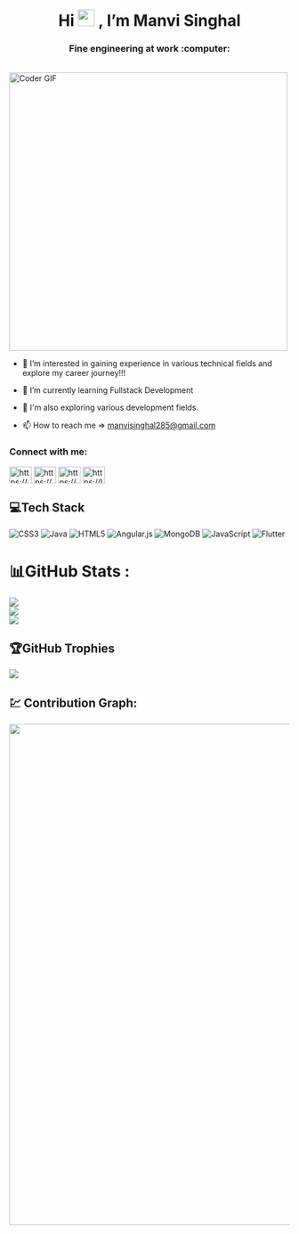 
 <h1 align="center"> Hi <img src="https://raw.githubusercontent.com/MartinHeinz/MartinHeinz/master/wave.gif" width="30px" height="30px" /> , I’m Manvi Singhal </h1>
 
 <h3 align="center"> Fine engineering at work :computer: </h3>
 <br>
 <img src="https://camo.githubusercontent.com/374987f773148e46b1851b9e3bc4bf71b182562dd002620ef3e4263cb3997130/68747470733a2f2f6d69726f2e6d656469756d2e636f6d2f6d61782f3837352f312a7164415731546a434e353768316c6275757a766368672e676966" alt="Coder GIF" width="500">
 
- 👀 I’m interested in gaining experience in various technical fields and explore my career journey!!!

- 🌱 I’m currently learning Fullstack Development

- 🧐 I'm also exploring various development fields.

- 📫 How to reach me => manvisinghal285@gmail.com

<!---
Manvi1108/Manvi1108 is a ✨ special ✨ repository because its `README.md` (this file) appears on your GitHub profile.
You can click the Preview link to take a look at your changes.
--->

<h3 align="left">Connect with me:</h3>
<p align="left">
<a href="https://www.linkedin.com/in/manvi-singhal-119232216/" target="blank"><img align="center" src="https://raw.githubusercontent.com/rahuldkjain/github-profile-readme-generator/master/src/images/icons/Social/linked-in-alt.svg" alt="https://www.linkedin.com/in/manvi-singhal-119232216/" height="30" width="40" /></a>
<a href="https://www.codechef.com/users/manvisinghal28" target="blank"><img align="center" src="https://camo.githubusercontent.com/ddd6a862c2b08492aef1c453f3c16ea0160d6380020de41cf86edfe684ece568/68747470733a2f2f63646e2e636f6465636865662e636f6d2f73697465732f64656661756c742f66696c65732f75706c6f6164732f70696374757265732f34616666643636353034653962303036396437326464646163616164646132392e706e67" alt="https://www.codechef.com/users/manvisinghal28" height="30" width="40" /></a>
<a href="https://codeforces.com/profile/Manvi_285" target="blank"><img align="center" src="https://raw.githubusercontent.com/rahuldkjain/github-profile-readme-generator/master/src/images/icons/Social/codeforces.svg" alt="https://codeforces.com/profile/Manvi_285" height="30" width="40" /></a>
<a href="https://leetcode.com/manvisinghal285/" target="blank"><img align="center" src="https://raw.githubusercontent.com/rahuldkjain/github-profile-readme-generator/master/src/images/icons/Social/leet-code.svg" alt="https://leetcode.com/manvisinghal285/" height="30" width="40" /></a>
</p>

## 💻Tech Stack
![CSS3](https://img.shields.io/badge/css3-%231572B6.svg?style=for-the-badge&logo=css3&logoColor=white) ![Java](https://img.shields.io/badge/java-%23ED8B00.svg?style=for-the-badge&logo=java&logoColor=white) ![HTML5](https://img.shields.io/badge/html5-%23E34F26.svg?style=for-the-badge&logo=html5&logoColor=white) ![Angular.js](https://img.shields.io/badge/angular.js-%23E23237.svg?style=for-the-badge&logo=angularjs&logoColor=white) ![MongoDB](https://img.shields.io/badge/MongoDB-%234ea94b.svg?style=for-the-badge&logo=mongodb&logoColor=white) ![JavaScript](https://img.shields.io/badge/javascript-%23323330.svg?style=for-the-badge&logo=javascript&logoColor=%23F7DF1E) ![Flutter](https://img.shields.io/badge/flutter-%23ED8B00.svg?style=for-the-badge&logo=flutter&logoColor=white)



# 📊GitHub Stats :
![](https://github-readme-stats.vercel.app/api?username=manvi1108&theme=dark&hide_border=false&include_all_commits=false&count_private=false)<br/>
![](https://github-readme-streak-stats.herokuapp.com/?user=manvi1108&theme=dark&hide_border=false)<br/>
![](https://github-readme-stats.vercel.app/api/top-langs/?username=manvi1108&theme=dark&hide_border=false&include_all_commits=false&count_private=false&layout=compact)

## 🏆GitHub Trophies
![](https://github-trophies.vercel.app/?username=manvi1108&theme=onedark&no-frame=false&no-bg=false&margin-w=4)

[stats]: https://github-readme-stats-sigma-five.vercel.app/api?username=codeburner0&show_icons=true&theme=dark&hide_border=false&include_all_commits=true&count_private=false
[langs]:username=codeburner0&theme=dark&hide_border=false&include_all_commits=true&count_private=false&layout=compact
[streaks]: https://github-readme-streak-stats.herokuapp.com/?user=codeburner0&theme=dark&hide_border=false#gh-light-mode-only

## 💹 Contribution Graph:
<div align = "center">
<img src="https://github-readme-activity-graph.cyclic.app/graph?username=Manvi1108&theme=react-dark&hide_border=false&area=true" width="900px" >
</div>
<br>
<div align = "center">

